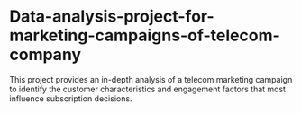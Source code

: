 # Data-analysis-project-for-marketing-campaigns-of-telecom-company
This project provides an in-depth analysis of a telecom marketing campaign to identify the customer characteristics and engagement factors that most influence subscription decisions.
